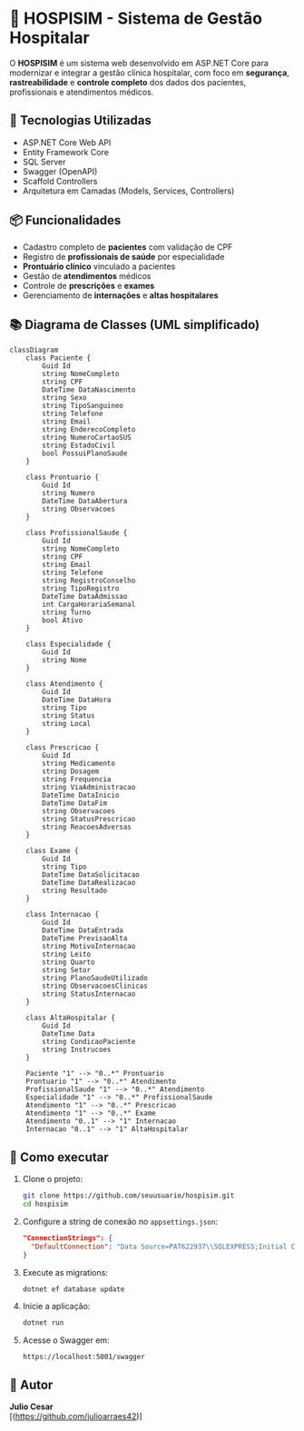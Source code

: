 # 🏥 HOSPISIM - Sistema de Gestão Hospitalar

O **HOSPISIM** é um sistema web desenvolvido em ASP.NET Core para modernizar e integrar a gestão clínica hospitalar, com foco em **segurança**, **rastreabilidade** e **controle completo** dos dados dos pacientes, profissionais e atendimentos médicos.

## 🔧 Tecnologias Utilizadas

- ASP.NET Core Web API
- Entity Framework Core
- SQL Server
- Swagger (OpenAPI)
- Scaffold Controllers
- Arquitetura em Camadas (Models, Services, Controllers)

## 📦 Funcionalidades

- Cadastro completo de **pacientes** com validação de CPF
- Registro de **profissionais de saúde** por especialidade
- **Prontuário clínico** vinculado a pacientes
- Gestão de **atendimentos** médicos
- Controle de **prescrições** e **exames**
- Gerenciamento de **internações** e **altas hospitalares**

## 📚 Diagrama de Classes (UML simplificado)

```mermaid
classDiagram
    class Paciente {
        Guid Id
        string NomeCompleto
        string CPF
        DateTime DataNascimento
        string Sexo
        string TipoSanguineo
        string Telefone
        string Email
        string EnderecoCompleto
        string NumeroCartaoSUS
        string EstadoCivil
        bool PossuiPlanoSaude
    }

    class Prontuario {
        Guid Id
        string Numero
        DateTime DataAbertura
        string Observacoes
    }

    class ProfissionalSaude {
        Guid Id
        string NomeCompleto
        string CPF
        string Email
        string Telefone
        string RegistroConselho
        string TipoRegistro
        DateTime DataAdmissao
        int CargaHorariaSemanal
        string Turno
        bool Ativo
    }

    class Especialidade {
        Guid Id
        string Nome
    }

    class Atendimento {
        Guid Id
        DateTime DataHora
        string Tipo
        string Status
        string Local
    }

    class Prescricao {
        Guid Id
        string Medicamento
        string Dosagem
        string Frequencia
        string ViaAdministracao
        DateTime DataInicio
        DateTime DataFim
        string Observacoes
        string StatusPrescricao
        string ReacoesAdversas
    }

    class Exame {
        Guid Id
        string Tipo
        DateTime DataSolicitacao
        DateTime DataRealizacao
        string Resultado
    }

    class Internacao {
        Guid Id
        DateTime DataEntrada
        DateTime PrevisaoAlta
        string MotivoInternacao
        string Leito
        string Quarto
        string Setor
        string PlanoSaudeUtilizado
        string ObservacoesClinicas
        string StatusInternacao
    }

    class AltaHospitalar {
        Guid Id
        DateTime Data
        string CondicaoPaciente
        string Instrucoes
    }

    Paciente "1" --> "0..*" Prontuario
    Prontuario "1" --> "0..*" Atendimento
    ProfissionalSaude "1" --> "0..*" Atendimento
    Especialidade "1" --> "0..*" ProfissionalSaude
    Atendimento "1" --> "0..*" Prescricao
    Atendimento "1" --> "0..*" Exame
    Atendimento "0..1" --> "1" Internacao
    Internacao "0..1" --> "1" AltaHospitalar
```

## 🚀 Como executar

1. Clone o projeto:
   ```bash
   git clone https://github.com/seuusuario/hospisim.git
   cd hospisim
   ```

2. Configure a string de conexão no `appsettings.json`:
   ```json
   "ConnectionStrings": {
     "DefaultConnection": "Data Source=PAT622937\\SQLEXPRESS;Initial Catalog=Hospisim;Integrated Security=True;Encrypt=False"
   }
   ```

3. Execute as migrations:
   ```bash
   dotnet ef database update
   ```

4. Inicie a aplicação:
   ```bash
   dotnet run
   ```

5. Acesse o Swagger em:
   ```
   https://localhost:5001/swagger
   ```

## 📌 Autor

**Julio Cesar**  
[(https://github.com/julioarraes42)]
